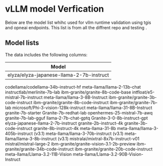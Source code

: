 # vLLM model Verfication

Below are the model list whihc used for vllm runtime validation using tgis and opneai endpoints. This list is from all the diffrent repo and testing . 

## Model lists

The data includes the following columns:

| Model        
|---------------------------------------------------------------
|  elyza/elyza-japanese-llama-2-7b-instruct
 codellama/codellama-34b-instruct-hf 
 meta-llama/llama-2-13b-chat
 instructlab/merlinite-7b-lab
 ibm-granite/granite-8b-code-base
 intfloat/e5-mistral-7b-instruct
 meta-llama/llama-3-8B-Instruct
 ibm-granite/granite-3b-code-instruct
 ibm-granite/granite-8b-code-instruct
 ibm-granite/granite-7b-lab 
 microsoft/Phi-3-vision-128k-instruct
 meta-llama/llama-31-8B-Instruct
 granite-7b-starter
 Granite-7b-redhat-lab
 openhermes-25-mistral-7b-awq
 granite-7b-lab-gguf
 llama-2-7b-chat-gptq
 Granite-3-0-8b-instruct-gpt
 elyza-japanese-llama-2-7b-instruct
 granite-2b-instruct-4k
 granite-3b-code-instruct
 granite-8b-instruct-4k
 meta-llama-31-8b
 meta-llama/llama-3-405b-instruct (v3.1)
 meta-llama/llama-3-70b-instruct (v3.1)
 meta-llama/llama-3-8b-instruct (v3.1)
 mistralai/mixtral-8x7b-instruct-v01
 mistral/mistral-large-2
 ibm-granite/granite-vision-3.1-2b-preview
ibm-granite/granite-34b-code-instruct
ibm-granite/granite-20b-code-instruct
meta-llama/Llama-3.2-11B-Vision
meta-llama/Llama-3.2-90B-Vision-Instruct     

